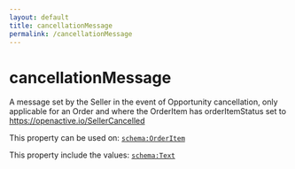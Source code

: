```yaml
---
layout: default
title: cancellationMessage
permalink: /cancellationMessage
---
```


# cancellationMessage
A message set by the Seller in the event of Opportunity cancellation, only applicable for an  Order and where the OrderItem has  orderItemStatus set to  https://openactive.io/SellerCancelled

This property can be used on: [`schema:OrderItem`](https://schema.org/OrderItem)

This property include the values: [`schema:Text`](https://schema.org/Text)
